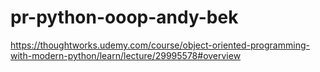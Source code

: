 # pr-python-ooop-andy-bek
https://thoughtworks.udemy.com/course/object-oriented-programming-with-modern-python/learn/lecture/29995578#overview
